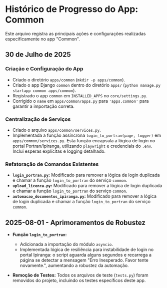 # Histórico de Progresso do App: Common

Este arquivo registra as principais ações e configurações realizadas especificamente no app "Common".

## 30 de Julho de 2025

### Criação e Configuração do App
- Criado o diretório `apps/common` (`mkdir -p apps/common`).
- Criado o app Django `common` dentro do diretório `apps/` (`python manage.py startapp common apps/common`).
- Registrado o app `common` em `INSTALLED_APPS` no `core/settings.py`.
- Corrigido o `name` em `apps/common/apps.py` para `'apps.common'` para garantir a importação correta.

### Centralização de Serviços
- Criado o arquivo `apps/common/services.py`.
- Implementada a função assíncrona `login_to_portran(page, logger)` em `apps/common/services.py`. Esta função encapsula a lógica de login no portal Portran/Ipiranga, utilizando `playwright` e credenciais do `.env`. Inclui esperas explícitas e logging detalhado.

### Refatoração de Comandos Existentes
- **`login_portran.py`:** Modificado para remover a lógica de login duplicada e chamar a função `login_to_portran` do serviço `common`.
- **`upload_licenca.py`:** Modificado para remover a lógica de login duplicada e chamar a função `login_to_portran` do serviço `common`.
- **`automacao_documentos_ipiranga.py`:** Modificado para remover a lógica de login duplicada e chamar a função `login_to_portran` do serviço `common`.

## 2025-08-01 - Aprimoramentos de Robustez

- **Função `login_to_portran`:**
    - Adicionada a importação do módulo `asyncio`.
    - Implementada lógica de resiliência para instabilidade de login no portal Ipiranga: o script aguarda alguns segundos e recarrega a página se detectar a mensagem "Erro Inesperado. Favor tente novamente.", aumentando a robustez da automação.

- **Remoção de Testes:** Todos os arquivos de teste (`tests.py`) foram removidos do projeto, incluindo os testes específicos deste app.
